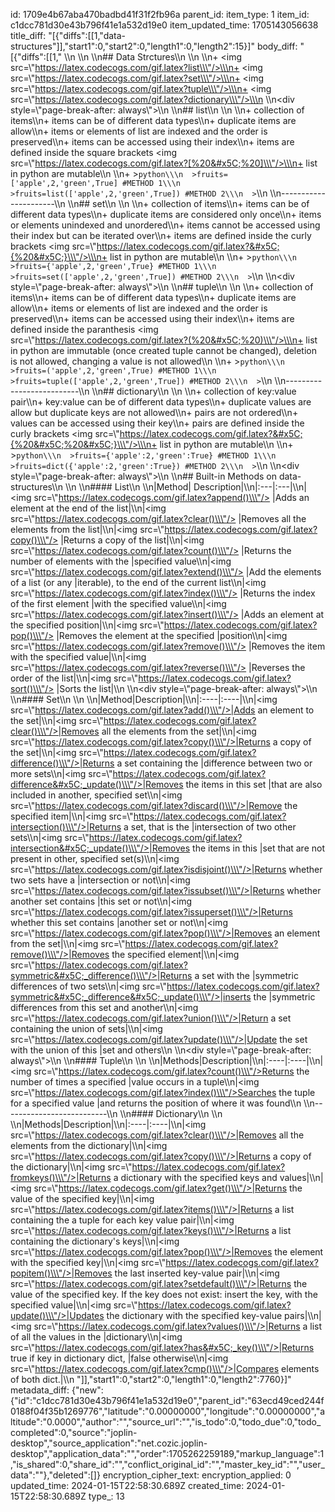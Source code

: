 id: 1709e4b67aba470badbd41f31f2fb96a
parent_id: 
item_type: 1
item_id: c1dcc781d30e43b796f41e1a532d19e0
item_updated_time: 1705143056638
title_diff: "[{\"diffs\":[[1,\"data-structures\"]],\"start1\":0,\"start2\":0,\"length1\":0,\"length2\":15}]"
body_diff: "[{\"diffs\":[[1,\"  \\\n  \\\n  \\\n##  Data Strctures\\\n  \\\n  \\\n+ <img src=\\\"https://latex.codecogs.com/gif.latex?list\\\"/>\\\n+ <img src=\\\"https://latex.codecogs.com/gif.latex?set\\\"/>\\\n+ <img src=\\\"https://latex.codecogs.com/gif.latex?tuple\\\"/>\\\n+ <img src=\\\"https://latex.codecogs.com/gif.latex?dictionary\\\"/>\\\n  \\\n<div style=\\\"page-break-after: always\\\"></div>\\\n  \\\n##  list\\\n  \\\n  \\\n+ collection of items\\\n+ items can be of different data types\\\n+ duplicate items are allow\\\n+ items or elements of list are indexed and the order is preserved\\\n+ items can be accessed using their index\\\n+ items are defined inside the square brackets <img src=\\\"https://latex.codecogs.com/gif.latex?[%20&#x5C;%20]\\\"/>\\\n+ list in python are mutable\\\n  \\\n+ >```python\\\n  >fruits=['apple',2,'green',True] #METHOD 1\\\n  >fruits=list(['apple',2,'green',True]) #METHOD 2\\\n  >```\\\n  \\\n----------------------\\\n  \\\n##  set\\\n  \\\n  \\\n+ collection of items\\\n+ items can be of different data types\\\n+ duplicate items are considered only once\\\n+ items or elements unindexed and unordered\\\n+ items cannot be accessed using their index but can be iterated over\\\n+ items are defined inside the curly brackets <img src=\\\"https://latex.codecogs.com/gif.latex?&#x5C;{%20&#x5C;}\\\"/>\\\n+ list in python are mutable\\\n  \\\n+ >```python\\\n  >fruits={'apple',2,'green',True} #METHOD 1\\\n  >fruits=set(['apple',2,'green',True]) #METHOD 2\\\n  >```\\\n  \\\n<div style=\\\"page-break-after: always\\\"></div>\\\n  \\\n##  tuple\\\n  \\\n  \\\n+ collection of items\\\n+ items can be of different data types\\\n+ duplicate items are allow\\\n+ items or elements of list are indexed and the order is preserved\\\n+ items can be accessed using their index\\\n+ items are defined inside the paranthesis <img src=\\\"https://latex.codecogs.com/gif.latex?(%20&#x5C;%20)\\\"/>\\\n+ list in python are immutable (once created tuple cannot be changed), deletion is not allowed, changing a value is not allowed\\\n  \\\n+ >```python\\\n  >fruits=('apple',2,'green',True) #METHOD 1\\\n  >fruits=tuple(['apple',2,'green',True]) #METHOD 2\\\n  >```\\\n  \\\n--------------------------\\\n  \\\n##  dictionary\\\n  \\\n  \\\n+ collection of key:value pair\\\n+ key:value can be of different data types\\\n+ duplicate values are allow but duplicate keys are not allowed\\\n+ pairs are not ordered\\\n+ values can be accessed using their key\\\n+ pairs are defined inside the curly brackets <img src=\\\"https://latex.codecogs.com/gif.latex?&#x5C;{%20&#x5C;%20&#x5C;}\\\"/>\\\n+ list in python are mutable\\\n  \\\n+ >```python\\\n  >fruits={'apple':2,'green':True} #METHOD 1\\\n  >fruits=dict({'apple':2,'green':True}) #METHOD 2\\\n  >```\\\n  \\\n<div style=\\\"page-break-after: always\\\"></div>\\\n  \\\n##  Built-in Methods on data-structures\\\n  \\\n  \\\n####  List\\\n  \\\n|Method| Description|\\\n|:---|:---|\\\n|<img src=\\\"https://latex.codecogs.com/gif.latex?append()\\\"/> |Adds an element at the end of the list|\\\n|<img src=\\\"https://latex.codecogs.com/gif.latex?clear()\\\"/> |Removes all the elements from the list|\\\n|<img src=\\\"https://latex.codecogs.com/gif.latex?copy()\\\"/> |Returns a copy of the list|\\\n|<img src=\\\"https://latex.codecogs.com/gif.latex?count()\\\"/> |Returns the number of elements with the |specified value\\\n|<img src=\\\"https://latex.codecogs.com/gif.latex?extend()\\\"/> |Add the elements of a list (or any |iterable), to the end of the current list\\\n|<img src=\\\"https://latex.codecogs.com/gif.latex?index()\\\"/> |Returns the index of the first element |with the specified value\\\n|<img src=\\\"https://latex.codecogs.com/gif.latex?insert()\\\"/> |Adds an element at the specified position|\\\n|<img src=\\\"https://latex.codecogs.com/gif.latex?pop()\\\"/> |Removes the element at the specified |position\\\n|<img src=\\\"https://latex.codecogs.com/gif.latex?remove()\\\"/> |Removes the item with the specified value|\\\n|<img src=\\\"https://latex.codecogs.com/gif.latex?reverse()\\\"/> |Reverses the order of the list|\\\n|<img src=\\\"https://latex.codecogs.com/gif.latex?sort()\\\"/> |Sorts the list|\\\n  \\\n<div style=\\\"page-break-after: always\\\"></div>\\\n  \\\n####  Set\\\n  \\\n  \\\n|Method|Description|\\\n|:----|:----|\\\n|<img src=\\\"https://latex.codecogs.com/gif.latex?add()\\\"/>|Adds an element to the set|\\\n|<img src=\\\"https://latex.codecogs.com/gif.latex?clear()\\\"/>|Removes all the elements from the set|\\\n|<img src=\\\"https://latex.codecogs.com/gif.latex?copy()\\\"/>|Returns a copy of the set|\\\n|<img src=\\\"https://latex.codecogs.com/gif.latex?difference()\\\"/>|Returns a set containing the |difference between two or more sets\\\n|<img src=\\\"https://latex.codecogs.com/gif.latex?difference&#x5C;_update()\\\"/>|Removes the items in this set |that are also included in another, specified set\\\n|<img src=\\\"https://latex.codecogs.com/gif.latex?discard()\\\"/>|Remove the specified item|\\\n|<img src=\\\"https://latex.codecogs.com/gif.latex?intersection()\\\"/>|Returns a set, that is the |intersection of two other sets\\\n|<img src=\\\"https://latex.codecogs.com/gif.latex?intersection&#x5C;_update()\\\"/>|Removes the items in this |set that are not present in other, specified set(s)\\\n|<img src=\\\"https://latex.codecogs.com/gif.latex?isdisjoint()\\\"/>|Returns whether two sets have a |intersection or not\\\n|<img src=\\\"https://latex.codecogs.com/gif.latex?issubset()\\\"/>|Returns whether another set contains |this set or not\\\n|<img src=\\\"https://latex.codecogs.com/gif.latex?issuperset()\\\"/>|Returns whether this set contains |another set or not\\\n|<img src=\\\"https://latex.codecogs.com/gif.latex?pop()\\\"/>|Removes an element from the set|\\\n|<img src=\\\"https://latex.codecogs.com/gif.latex?remove()\\\"/>|Removes the specified element|\\\n|<img src=\\\"https://latex.codecogs.com/gif.latex?symmetric&#x5C;_difference()\\\"/>|Returns a set with the |symmetric differences of two sets\\\n|<img src=\\\"https://latex.codecogs.com/gif.latex?symmetric&#x5C;_difference&#x5C;_update()\\\"/>|inserts the |symmetric differences from this set and another\\\n|<img src=\\\"https://latex.codecogs.com/gif.latex?union()\\\"/>|Return a set containing the union of sets|\\\n|<img src=\\\"https://latex.codecogs.com/gif.latex?update()\\\"/>|Update the set with the union of this |set and others\\\n  \\\n<div style=\\\"page-break-after: always\\\"></div>\\\n  \\\n####  Tuple\\\n  \\\n  \\\n|Methods|Description|\\\n|:----|:----|\\\n|<img src=\\\"https://latex.codecogs.com/gif.latex?count()\\\"/>Returns the number of times a specified |value occurs in a tuple\\\n|<img src=\\\"https://latex.codecogs.com/gif.latex?index()\\\"/>Searches the tuple for a specified value |and returns the position of where it was found\\\n  \\\n--------------------------\\\n  \\\n####  Dictionary\\\n  \\\n  \\\n|Methods|Description|\\\n|:----|:----|\\\n|<img src=\\\"https://latex.codecogs.com/gif.latex?clear()\\\"/>|Removes all the elements from the dictionary|\\\n|<img src=\\\"https://latex.codecogs.com/gif.latex?copy()\\\"/>|Returns a copy of the dictionary|\\\n|<img src=\\\"https://latex.codecogs.com/gif.latex?fromkeys()\\\"/>|Returns a dictionary with the specified keys and values|\\\n|<img src=\\\"https://latex.codecogs.com/gif.latex?get()\\\"/>|Returns the value of the specified key|\\\n|<img src=\\\"https://latex.codecogs.com/gif.latex?items()\\\"/>|Returns a list containing the a tuple for each key value pair|\\\n|<img src=\\\"https://latex.codecogs.com/gif.latex?keys()\\\"/>|Returns a list containing the dictionary's keys|\\\n|<img src=\\\"https://latex.codecogs.com/gif.latex?pop()\\\"/>|Removes the element with the specified key|\\\n|<img src=\\\"https://latex.codecogs.com/gif.latex?popitem()\\\"/>|Removes the last inserted key-value pair|\\\n|<img src=\\\"https://latex.codecogs.com/gif.latex?setdefault()\\\"/>|Returns the value of the specified key. If the key does not exist: insert the key, with the specified value|\\\n|<img src=\\\"https://latex.codecogs.com/gif.latex?update()\\\"/>|Updates the dictionary with the specified key-value pairs|\\\n|<img src=\\\"https://latex.codecogs.com/gif.latex?values()\\\"/>|Returns a list of all the values in the |dictionary\\\n|<img src=\\\"https://latex.codecogs.com/gif.latex?has&#x5C;_key()\\\"/>|Returns true if key in dictionary dict, |false otherwise\\\n|<img src=\\\"https://latex.codecogs.com/gif.latex?cmp()\\\"/>|Compares elements of both dict.|\\\n  \"]],\"start1\":0,\"start2\":0,\"length1\":0,\"length2\":7760}]"
metadata_diff: {"new":{"id":"c1dcc781d30e43b796f41e1a532d19e0","parent_id":"63ecd49ced244f0188f04f35b1269776","latitude":"0.00000000","longitude":"0.00000000","altitude":"0.0000","author":"","source_url":"","is_todo":0,"todo_due":0,"todo_completed":0,"source":"joplin-desktop","source_application":"net.cozic.joplin-desktop","application_data":"","order":1705262259189,"markup_language":1,"is_shared":0,"share_id":"","conflict_original_id":"","master_key_id":"","user_data":""},"deleted":[]}
encryption_cipher_text: 
encryption_applied: 0
updated_time: 2024-01-15T22:58:30.689Z
created_time: 2024-01-15T22:58:30.689Z
type_: 13
